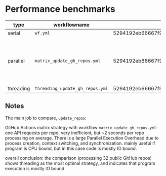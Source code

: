 # Performance benchmarks

| type | workflowname | commit ID | workflow_run_number | total_wf_time | total_job_time | total_step_time |
|-----|-----|-----|-----|-----|-----|-----|
| serial | `wf.yml` | 5294192eb66667f978ad335a9cfd9278e90ff196 | 318 | 2m 8s | 1m 57s | 1m 26s |
| parallel | `matrix_update_gh_repos.yml` | 5294192eb66667f978ad335a9cfd9278e90ff196 | 3 | 2m 3s | 1m 26s | 51s (25s of `get_gh_repo_names` job plus 26s for longest downstream processing job, `update_repos (AACT-Analysis)` |
| threading | `threading_update_gh_repos.yml` | 5294192eb66667f978ad335a9cfd9278e90ff196 | 2 | 1m 16s | 1m 6s | 33s |

## Notes
The main job to compare, `update_repos`:

GitHub Actions matrix strategy with workflow `matrix_update_gh_repos.yml`:<br>
one API requests per repo, very inefficient, but ~2 seconds per repo processing on average.
There is a large Parallel Execution Overhead due to process creation, context switching, and synchronization.
mainly useful if program is CPU bound, but in this case code is mostly IO bound.

overall conclusion: the comparison (processing 32 public GitHub repos) shows threading as the most optimal strategy,
and indicates that program execution is mostly IO bound.
